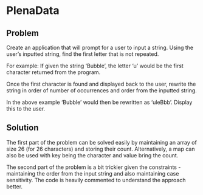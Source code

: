# PlenaData
## Problem
Create an application that will prompt for a user to input a string. Using the user’s inputted string, find the first letter that is not repeated. 
 
For example: If given the string ‘Bubble’, the letter ‘u’ would be the first character returned from the program.

Once the first character is found and displayed back to the user, rewrite the string in order of number of occurrences and order from the inputted string.

In the above example ‘Bubble’ would then be rewritten as ‘uleBbb’. Display this to the user.

## Solution
The first part of the problem can be solved easily by maintaining an array of size 26 (for 26 characters) and storing their count. Alternatively, a map can also be used with key being the character and value bring the count.

The second part of the problem is a bit trickier given the constraints - maintaining the order from the input string and also maintaining case sensitivity. The code is heavily commented to understand the approach better.
